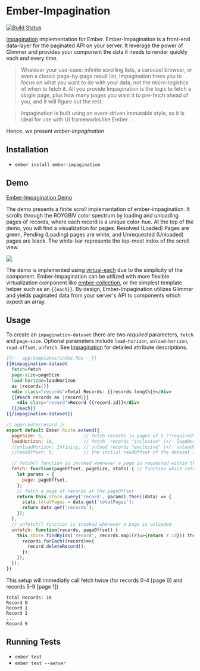 # Ember-Impagination
[![Build Status](https://travis-ci.org/thefrontside/ember-impagination.svg)](https://travis-ci.org/thefrontside/ember-impagination)

[Impagination](https://github.com/flexyford/impagination) implementation for Ember. Ember-Impagination is a front-end data-layer for the paginated API on your server. It leverage the power of Glimmer and provides your component the data it needs to render quickly each and every time.
> Whatever your use-case: infinite scrolling lists, a carousel browser, or even a classic page-by-page result list, Impagination frees you to focus on what you want to do with your data, not the micro-logistics of when to fetch it. All you provide Impagination is the logic to fetch a single page, plus how many pages you want it to pre-fetch ahead of you, and it will figure out the rest.

> Impagination is built using an event-driven immutable style, so it is ideal for use with UI frameworks like Ember . . .

Hence, we present *ember-impagination*

## Installation
* `ember install ember-impagination`

## Demo
[Ember-Impagination Demo](http://thefrontside.github.io/ember-impagination/index)

The demo presents a finite scroll implementation of ember-impagination. It scrolls through the ROYGBIV color spectrum by loading and unloading pages of records, where each record is a unique color-hue. At the top of the demo, you will find a visualization for pages. Resolved (Loaded) Pages are green, Pending (Loading) pages are white, and Unrequested (Unloaded) pages are black. The white-bar represents the top-most index of the scroll view.

![](http://g.recordit.co/iltQTaYwSb.gif)

The demo is implemented using [virtual-each](https://github.com/jasonmit/virtual-each) due to the simplicity of the component. Ember-Impagination can be utilized with more flexible virtualization component like [ember-collection](https://github.com/emberjs/ember-collection), or the simplest template helper such as an `{{each}}`. By design, Ember-Impagination utilizes Glimmer and yields paginated data from your server's API to components which expect an array.

## Usage

To create an `impagination-dataset` there are two *required* parameters, `fetch` and `page-size`. Optional parameters include `load-horizon`, `unload-horizon`, `read-offset`, `unfetch`. See [Impagination](https://github.com/flexyford/impagination) for detailed attribute descriptions.

```hbs
{{!-- app/templates/index.hbs --}}
{{#impagination-dataset
  fetch=fetch
  page-size=pageSize
  load-horizon=loadHorizon
  as |records|}}
  <div class="records">Total Records: {{records.length}}</div>
  {{#each records as |record|}}
    <div class="record">Record {{record.id}}</div>
  {{/each}}
{{/impagination-dataset}}
```

```javascript
// app/route/record.js
export default Ember.Route.extend({
  pageSize: 5,               // fetch records in pages of 5 (*required*)
  loadHorizon: 10,           // fetch  records "inclusive" (+/- loadHorizon)   of the current readOffset (default: pageSize)
  //unloadHorizon: Infinity, // unload records "exclusive" (+/- unloadHorizon) of the current readOffset (default: Infinity)
  //readOffset: 0,           // the initial readOffset of the dataset (default: 0)

  // fetch() function is invoked whenever a page is requested within the loadHorizon
  fetch: function(pageOffset, pageSize, stats) { // function which returns a "thenable" (*required*)
    let params = {
      page: pageOffset,
    };
    // fetch a page of records at the pageOffset
    return this.store.query('record', params).then((data) => {
      stats.totalPages = data.get('totalPages');
      return data.get('records');
    });
  },
  // unfetch() function is invoked whenever a page is unloaded
  unfetch: function(records, pageOffset) {
    this.store.findByIds('record', records.map((r)=>{return r.id})).then(function (records) {
      records.forEach((record)=>{
        record.deleteRecord();
      });
    });
  });
})
```

This setup will immediatly call fetch twice (for records 0-4 [page 0] and records 5-9 [page 1])
```
Total Records: 10
Record 0
Record 1
Record 2
...
Record 9
```

## Running Tests

* `ember test`
* `ember test --server`

